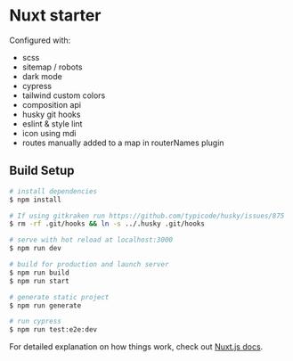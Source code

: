 # Nuxt starter

Configured with:
 - scss
 - sitemap / robots
 - dark mode
 - cypress
 - tailwind custom colors
 - composition api
 - husky git hooks
 - eslint & style lint
 - icon using mdi
 - routes manually added to a map in routerNames plugin

## Build Setup

```bash
# install dependencies
$ npm install

# If using gitkraken run https://github.com/typicode/husky/issues/875
$ rm -rf .git/hooks && ln -s ../.husky .git/hooks

# serve with hot reload at localhost:3000
$ npm run dev

# build for production and launch server
$ npm run build
$ npm run start

# generate static project
$ npm run generate

# run cypress
$ npm run test:e2e:dev
```

For detailed explanation on how things work, check out [Nuxt.js docs](https://nuxtjs.org).
